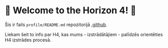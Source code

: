 ﻿# 🚀 Welcome to the Horizon 4! 🚀

Šis ir fails `profile/README.md` repozitorijā [.github](https://github.com/Visma-Horizon-4/.github).

Liekam šeit to info par H4, kas mums - izstrādātājiem - palīdzēs orientēties H4 izstrādes procesā.
